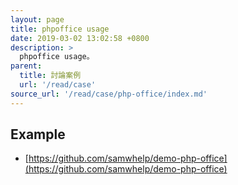 ```yaml
---
layout: page
title: phpoffice usage
date: 2019-03-02 13:02:58 +0800
description: >
  phpoffice usage。
parent:
  title: 討論案例
  url: '/read/case'
source_url: '/read/case/php-office/index.md'
---
```





## Example


* [https://github.com/samwhelp/demo-php-office](https://github.com/samwhelp/demo-php-office)

